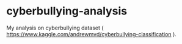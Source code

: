 # cyberbullying-analysis
My analysis on cyberbullying dataset ( https://www.kaggle.com/andrewmvd/cyberbullying-classification ).
